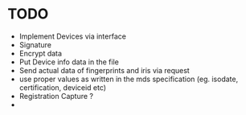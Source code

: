 # TODO
* Implement Devices via interface
* Signature
* Encrypt data
* Put Device info data in the file
* Send actual data of fingerprints and iris via request
* use proper values as written in the mds specification (eg. isodate, certification, deviceid etc)
* Registration Capture ?
* 
